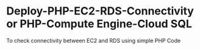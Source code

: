 # Deploy-PHP-EC2-RDS-Connectivity or PHP-Compute Engine-Cloud SQL
To check connectivity between EC2 and RDS using simple PHP Code
